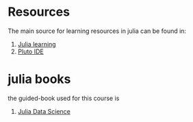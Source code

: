 # Resources

The main source for learning resources in julia can be found in:
1. [Julia learning](https://julialang.org/learning/) 
2. [Pluto IDE](https://juliadatascience.io/)

# julia books

the guided-book used for this course is
1. [Julia Data Science](https://juliadatascience.io/)

